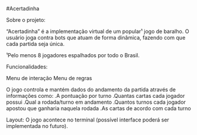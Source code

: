 #Acertadinha

Sobre o projeto:

“Acertadinha” é a implementação virtual de um popular¹ jogo de baralho. O usuário joga 
contra bots que atuam de forma dinâmica, fazendo com que cada partida seja única.

¹Pelo menos 8 jogadores espalhados por todo o Brasil.

Funcionalidades: 

Menu de interação
Menu de regras

O jogo controla e mantém dados do andamento da partida através de informações como:
	.A pontuação por turno
	.Quantas cartas cada jogador possui
	.Qual a rodada/turno em andamento
	.Quantos turnos cada jogador apostou que ganharia naquela rodada
	.As cartas de acordo com cada turno
 	

Layout: 
O jogo acontece no terminal (possível interface poderá ser implementada no futuro).
